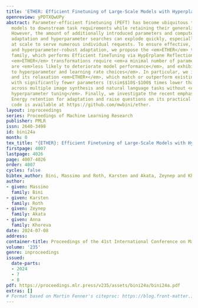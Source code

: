 ```yaml
---
title: 'ETHER: Efficient Finetuning of Large-Scale Models with Hyperplane Reflections'
openreview: yPDTXQwUPy
abstract: Parameter-efficient finetuning (PEFT) has become ubiquitous to adapt foundation
  models to downstream task requirements while retaining their generalization ability.
  However, the amount of additionally introduced parameters and compute for successful
  adaptation and hyperparameter searches can explode quickly, especially when deployed
  at scale to serve numerous individual requests. To ensure effective, parameter-efficient,
  and hyperparameter-robust adaptation, we propose the <em>ETHER</em> transformation
  family, which performs Efficient fineTuning via HypErplane Reflections. By design,
  <em>ETHER</em> transformations require <em>a minimal number of parameters</em>,
  are <em>less likely to deteriorate model performance</em>, and exhibit <em>robustness
  to hyperparameter and learning rate choices</em>. In particular, we introduce <em>ETHER</em>
  and its relaxation <em>ETHER+</em>, which match or outperform existing PEFT methods
  with significantly fewer parameters ($\sim$$10$-$100$ times lower than LoRA or OFT)
  across multiple image synthesis and natural language tasks without <em>exhaustive
  hyperparameter tuning</em>. Finally, we investigate the recent emphasis on Hyperspherical
  Energy retention for adaptation and raise questions on its practical utility. The
  code is available at https://github.com/mwbini/ether.
layout: inproceedings
series: Proceedings of Machine Learning Research
publisher: PMLR
issn: 2640-3498
id: bini24a
month: 0
tex_title: "{ETHER}: Efficient Finetuning of Large-Scale Models with Hyperplane Reflections"
firstpage: 4007
lastpage: 4026
page: 4007-4026
order: 4007
cycles: false
bibtex_author: Bini, Massimo and Roth, Karsten and Akata, Zeynep and Khoreva, Anna
author:
- given: Massimo
  family: Bini
- given: Karsten
  family: Roth
- given: Zeynep
  family: Akata
- given: Anna
  family: Khoreva
date: 2024-07-08
address:
container-title: Proceedings of the 41st International Conference on Machine Learning
volume: '235'
genre: inproceedings
issued:
  date-parts:
  - 2024
  - 7
  - 8
pdf: https://proceedings.mlr.press/v235/assets/bini24a/bini24a.pdf
extras: []
# Format based on Martin Fenner's citeproc: https://blog.front-matter.io/posts/citeproc-yaml-for-bibliographies/
---
```

